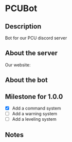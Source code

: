 # PCUBot

## Description
Bot for our PCU discord server


## About the server

Our website:


## About the bot

## Milestone for 1.0.0
- [x] Add a command system
- [ ] Add a warning system
- [ ] Add a leveling system

## Notes